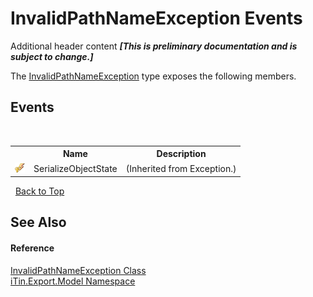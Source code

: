 # InvalidPathNameException Events
Additional header content _**\[This is preliminary documentation and is subject to change.\]**_

The <a href="e1597758-9845-9910-25a5-aeb6c889effb">InvalidPathNameException</a> type exposes the following members.


## Events
&nbsp;<table><tr><th></th><th>Name</th><th>Description</th></tr><tr><td>![Protected event](media/protevent.gif "Protected event")</td><td>SerializeObjectState</td><td> (Inherited from Exception.)</td></tr></table>&nbsp;
<a href="#invalidpathnameexception-events">Back to Top</a>

## See Also


#### Reference
<a href="e1597758-9845-9910-25a5-aeb6c889effb">InvalidPathNameException Class</a><br /><a href="ef57ffcc-e95e-b212-5a46-9aa6f5a3511f">iTin.Export.Model Namespace</a><br />
